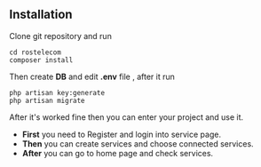 ## Installation

Clone git repository and run 
```
cd rostelecom
composer install
```
Then create **DB** and edit **.env**  file , after it run 
```
php artisan key:generate
php artisan migrate
```
After it's worked fine then you can enter your project and use it.<br>
- **First** you need to Register and login into service page. 
- **Then** you can create services and choose connected services.
- **After** you can go to home page and check services.